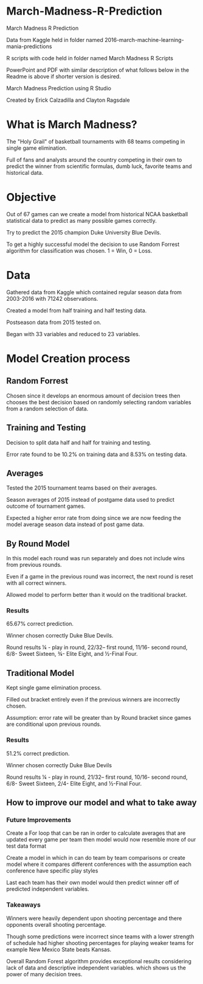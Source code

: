 # March-Madness-R-Prediction
March Madness R Prediction

Data from Kaggle held in folder named 2016-march-machine-learning-mania-predictions

R scripts with code held in folder named March Madness R Scripts

PowerPoint and PDF with similar description of what follows below in the Readme is above if shorter version is desired.

March Madness Prediction using R Studio

Created by Erick Calzadilla and Clayton Ragsdale

# What is March Madness?

The "Holy Grail" of basketball tournaments with 68 teams competing in single game elimination.

Full of fans and analysts around the country competing in their own to predict the winner from scientific formulas, dumb luck, favorite teams and historical data.

# Objective 
Out of 67 games can we create a model from historical NCAA basketball statistical data to predict as many possible games correctly.

Try to predict the 2015 champion Duke University Blue Devils.

To get a highly successful model the decision to use Random Forrest algorithm for classification was chosen. 1 = Win, 0 = Loss.

# Data
 Gathered data from Kaggle which contained regular season data from 2003-2016 with 71242 observations.
 
 Created a model from half training and half testing data.
 
 Postseason data from 2015 tested on.
 
 Began with 33 variables and reduced to 23 variables.
 
 # Model Creation process
 
 ## Random Forrest 
 Chosen since it develops an enormous amount of decision trees then chooses the best decision based on randomly selecting random variables from a random selection of data.
 
 ## Training and Testing
 Decision to split data half and half for training and testing.
 
 Error rate found to be 10.2% on training data and 8.53% on testing data.
 
 ## Averages
 Tested the 2015 tournament teams based on their averages.
 
 Season averages of 2015 instead of postgame data used to predict outcome of tournament games.
 
 Expected a higher error rate from doing since we are now feeding the model average season data instead of post game data.
 
 ## By Round Model
 In this model each round was run separately and does not include wins from previous rounds.
 
 Even if a game in the previous round was incorrect, the next round is reset with all correct winners.
 
 Allowed model to perform better than it would on the traditional bracket.
 
 ### Results
65.67% correct prediction.

Winner chosen correctly Duke Blue Devils.

Round results
¼ - play in round, 22/32– first round, 11/16- second round, 6/8- Sweet Sixteen, ¾- Elite Eight, and ½-Final Four.

## Traditional Model

Kept single game elimination process.

Filled out bracket entirely even if the previous winners are incorrectly chosen.

Assumption: error rate will be greater than by Round bracket since games are conditional upon previous rounds.

### Results
51.2% correct prediction.

Winner chosen correctly Duke Blue Devils

Round results
¼ - play in round, 21/32– first round, 10/16- second round, 6/8- Sweet Sixteen, 2/4- Elite Eight, and ½-Final Four.

## How to improve our model and what to take away

### Future Improvements
Create a For loop that can be ran in order to calculate averages that are updated every game per team then model would now resemble more of our test data format

Create a model in which in can do team by team comparisons or create model where it compares different conferences with the assumption each conference have specific play styles

Last each team has their own model would then predict winner off of predicted independent variables.

### Takeaways
Winners were heavily dependent upon shooting percentage and there opponents overall shooting percentage.

Though some predictions were incorrect since teams with a lower strength of schedule had higher shooting percentages for playing weaker teams for example New Mexico State beats Kansas.

Overall Random Forest algorithm provides exceptional results considering lack of data and descriptive independent variables. which shows us the power of many decision trees.



